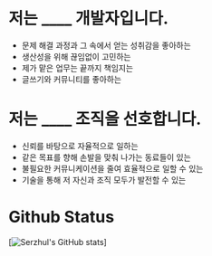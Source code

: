 # 저는 ____ 개발자입니다.

- 문제 해결 과정과 그 속에서 얻는 성취감을 좋아하는
- 생산성을 위해 끊임없이 고민하는
- 제가 맡은 업무는 끝까지 책임지는
- 글쓰기와 커뮤니티를 좋아하는

# 저는 ____ 조직을 선호합니다.

- 신뢰를 바탕으로 자율적으로 일하는
- 같은 목표를 향해 손발을 맞춰 나가는 동료들이 있는
- 불필요한 커뮤니케이션을 줄여 효율적으로 일할 수 있는
- 기술을 통해 저 자신과 조직 모두가 발전할 수 있는

# Github Status
[![Serzhul's GitHub stats](https://github-readme-stats.vercel.app/api?username=Serzhul&show_icons=true&theme=blue-green)]
